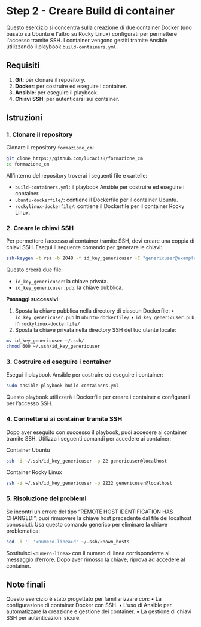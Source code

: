 # Step 2 - Creare Build di container

Questo esercizio si concentra sulla creazione di due container Docker (uno basato su Ubuntu e l'altro su Rocky Linux) configurati per permettere l'accesso tramite SSH. I container vengono gestiti tramite Ansible utilizzando il playbook `build-containers.yml`.

## Requisiti

1. **Git**: per clonare il repository.
2. **Docker**: per costruire ed eseguire i container.
3. **Ansible**: per eseguire il playbook.
4. **Chiavi SSH**: per autenticarsi sui container.

## Istruzioni

### 1. Clonare il repository

Clonare il repository `formazione_cm`:

```bash
git clone https://github.com/lucacis8/formazione_cm
cd formazione_cm
```

All’interno del repository troverai i seguenti file e cartelle:
- `build-containers.yml`: il playbook Ansible per costruire ed eseguire i container.
- `ubuntu-dockerfile/`: contiene il Dockerfile per il container Ubuntu.
- `rockylinux-dockerfile/`: contiene il Dockerfile per il container Rocky Linux.

### 2. Creare le chiavi SSH

Per permettere l’accesso ai container tramite SSH, devi creare una coppia di chiavi SSH. Esegui il seguente comando per generare le chiavi:

```bash
ssh-keygen -t rsa -b 2048 -f id_key_genericuser -C "genericuser@example.com"
```

Questo creerà due file:
- `id_key_genericuser`: la chiave privata.
- `id_key_genericuser.pub`: la chiave pubblica.

**Passaggi successivi**:
1. Sposta la chiave pubblica nella directory di ciascun Dockerfile:
	•	`id_key_genericuser.pub` in `ubuntu-dockerfile/`
	•	`id_key_genericuser.pub` in `rockylinux-dockerfile/`
2. Sposta la chiave privata nella directory SSH del tuo utente locale:
```bash
mv id_key_genericuser ~/.ssh/
chmod 600 ~/.ssh/id_key_genericuser
```

### 3. Costruire ed eseguire i container

Esegui il playbook Ansible per costruire ed eseguire i container:

```bash
sudo ansible-playbook build-containers.yml
```

Questo playbook utilizzerà i Dockerfile per creare i container e configurarli per l’accesso SSH.

### 4. Connettersi ai container tramite SSH

Dopo aver eseguito con successo il playbook, puoi accedere ai container tramite SSH. Utilizza i seguenti comandi per accedere ai container:

Container Ubuntu
```bash
ssh -i ~/.ssh/id_key_genericuser -p 22 genericuser@localhost
```

Container Rocky Linux
```bash
ssh -i ~/.ssh/id_key_genericuser -p 2222 genericuser@localhost
```

### 5. Risoluzione dei problemi

Se incontri un errore del tipo “REMOTE HOST IDENTIFICATION HAS CHANGED!”, puoi rimuovere la chiave host precedente dal file dei localhost conosciuti. Usa questo comando generico per eliminare la chiave problematica:

```bash
sed -i '' '<numero-linea>d' ~/.ssh/known_hosts
```

Sostituisci `<numero-linea>` con il numero di linea corrispondente al messaggio d’errore. Dopo aver rimosso la chiave, riprova ad accedere al container.

## Note finali

Questo esercizio è stato progettato per familiarizzare con:
	•	La configurazione di container Docker con SSH.
	•	L’uso di Ansible per automatizzare la creazione e gestione dei container.
	•	La gestione di chiavi SSH per autenticazioni sicure.
